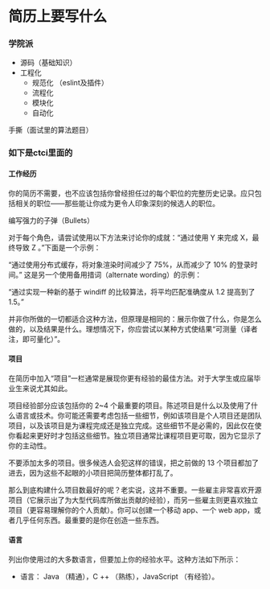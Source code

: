 # 简历上要写什么
### 学院派
- 源码（基础知识）
- 工程化
	- 规范化 （eslint及插件）
	- 流程化
	- 模块化
	- 自动化


手撕（面试里的算法题目）

### 如下是ctci里面的

#### 工作经历
你的简历不需要，也不应该包括你曾经担任过的每个职位的完整历史记录。应只包括相关的职位——那些能让你成为更令人印象深刻的候选人的职位。

编写强力的子弹（Bullets）

对于每个角色，请尝试使用以下方法来讨论你的成就：“通过使用 Y 来完成 X，最终导致 Z 。”下面是一个示例：

“通过使用分布式缓存，将对象渲染时间减少了 75%，从而减少了 10% 的登录时间。”
这是另一个使用备用措词（alternate wording）的示例：

“通过实现一种新的基于 windiff 的比较算法，将平均匹配准确度从 1.2 提高到了 1.5。”

并非你所做的一切都适合这种方法，但原理是相同的：展示你做了什么，你是怎么做的，以及结果是什么。理想情况下，你应尝试以某种方式使结果“可测量（译者注，即可量化）”。

#### 项目
在简历中加入“项目”一栏通常是展现你更有经验的最佳方法。对于大学生或应届毕业生来说尤其如此。

项目经验部分应该包括你的 2~4 个最重要的项目。陈述项目是什么以及使用了什么语言或技术。你可能还需要考虑包括一些细节，例如该项目是个人项目还是团队项目，以及该项目是为课程完成还是独立完成。这些细节不是必需的，因此仅在使你看起来更好时才包括这些细节。独立项目通常比课程项目更可取，因为它显示了你的主动性。

不要添加太多的项目。很多候选人会犯这样的错误，把之前做的 13 个项目都加了进去，因为这些不起眼的小项目把简历整体都打乱了。

那么到底构建什么项目数最好的呢？老实说，这并不重要。一些雇主非常喜欢开源项目（它展示出了为大型代码库所做出贡献的经验），而另一些雇主则更喜欢独立项目（更容易理解你的个人贡献）。你可以创建一个移动 app、一个 web app，或者几乎任何东西。最重要的是你在创造一些东西。

#### 语言
列出你使用过的大多数语言，但要加上你的经验水平。这种方法如下所示：

- 语言： Java （精通），C ++ （熟练），JavaScript （有经验）。